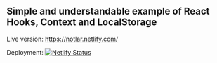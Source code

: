 ## Simple and understandable example of React Hooks, Context and LocalStorage

Live version: https://notlar.netlify.com/

Deployment: 
[![Netlify Status](https://api.netlify.com/api/v1/badges/06212eb3-3cb4-423d-9598-d328ad90ec4e/deploy-status)](https://app.netlify.com/sites/notlar/deploys)
